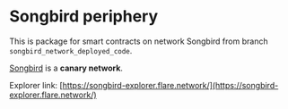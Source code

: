 # Songbird periphery

This is package for smart contracts on network Songbird from branch `songbird_network_deployed_code`.

[Songbird](https://docs.flare.network/tech/glossary/#songbird) is a **canary network**.

Explorer link: [https://songbird-explorer.flare.network/](https://songbird-explorer.flare.network/)
